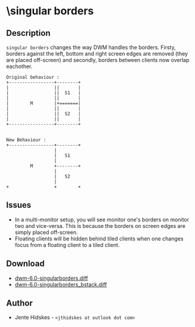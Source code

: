 \singular borders
===========

Description
-----------
`singular borders` changes the way DWM handles the borders. Firsty, borders against the left, bottom and right screen edges are removed (they are placed off-screen) and secondly, borders between clients now overlap eachother.


	Original behaviour :
	+-----------------+--------+
	|                 ||       |
	|                 ||  S1   |
	|                 ||       |
	|        M        |+=======|
	|                 ||       |
	|                 ||  S2   |
	|                 ||       |
	+-----------------+--------+


	New Behaviour :
	+-----------------+--------+
	                  |        
	                  |   S1  
	                  |        
	         M        +--------+
	                  |        
	                  |   S2   
	                  |        
	+                 +        +

Issues
------
* In a multi-monitor setup, you will see monitor one's borders on monitor two and vice-versa. This is because the borders on screen edges are simply placed off-screen.
* Floating clients will be hidden behind tiled clients when one changes focus from a floating client to a tiled client.

Download
--------
* [dwm-6.0-singularborders.diff](dwm-6.0-singularborders.diff)
* [dwm-6.0-singularborders_bstack.diff](dwm-6.0-singularborders_bstack.diff)

Author
------
* Jente Hidskes - `<jthidskes at outlook dot com>`
